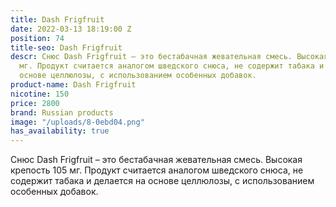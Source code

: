 ```yaml
---
title: Dash Frigfruit
date: 2022-03-13 18:19:00 Z
position: 74
title-seo: Dash Frigfruit
descr: Снюс Dash Frigfruit – это бестабачная жевательная смесь. Высокая крепость 105
  мг. Продукт считается аналогом шведского снюса, не содержит табака и делается на
  основе целлюлозы, с использованием особенных добавок.
product-name: Dash Frigfruit
nicotine: 150
price: 2800
brand: Russian products
image: "/uploads/8-0ebd04.png"
has_availability: true
---
```


Снюс Dash Frigfruit – это бестабачная жевательная смесь. Высокая крепость 105 мг. Продукт считается аналогом шведского снюса, не содержит табака и делается на основе целлюлозы, с использованием особенных добавок.